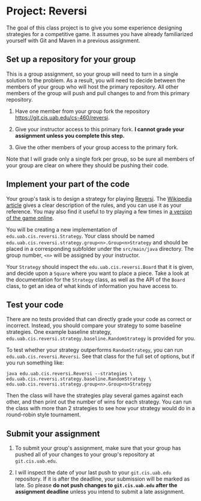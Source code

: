 # Project: Reversi

The goal of this class project is to give you some experience designing strategies for a competitive game. It assumes you have already familiarized yourself with Git and Maven in a previous assignment.

## Set up a repository for your group

This is a group assignment, so your group will need to turn in a single solution to the problem. As a result, you will need to decide between the members of your group who will host the primary repository. All other members of the group will push and pull changes to and from this primary repository.

1. Have one member from your group fork the repository https://git.cis.uab.edu/cs-460/reversi.

2. Give your instructor access to this primary fork. **I cannot grade your assignment unless you complete this step.**

3. Give the other members of your group access to the primary fork.

Note that I will grade only a single fork per group, so be sure all members of your group are clear on where they should be pushing their code.

## Implement your part of the code

Your group's task is to design a strategy for playing [Reversi](http://en.wikipedia.org/wiki/Reversi). The [Wikipedia article](http://en.wikipedia.org/wiki/Reversi) gives a clear description of the rules, and you can use it as your reference. You may also find it useful to try playing a few times in [a version of the game online](http://briannickel.brinkster.net/html5-reversi/).

You will be creating a new implementation of `edu.uab.cis.reversi.Strategy`. Your class should be named `edu.uab.cis.reversi.strategy.group<n>.Group<n>Strategy` and should be placed in a corresponding subfolder under the `src/main/java` directory. The group number, `<n>` will be assigned by your instructor.

Your `Strategy` should inspect the `edu.uab.cis.reversi.Board` that it is given, and decide upon a `Square` where you want to place a piece. Take a look at the documentation for the `Strategy` class, as well as the API of the `Board` class, to get an idea of what kinds of information you have access to.

## Test your code

There are no tests provided that can directly grade your code as correct or incorrect. Instead, you should compare your strategy to some baseline strategies. One example baseline strategy, `edu.uab.cis.reversi.strategy.baseline.RandomStrategy` is provided for you.

To test whether your strategy outperforms `RandomStrategy`, you can run `edu.uab.cis.reversi.Reversi`. See that class for the full set of options, but if you run something like:

    java edu.uab.cis.reversi.Reversi --strategies \
    edu.uab.cis.reversi.strategy.baseline.RandomStrategy \
    edu.uab.cis.reversi.strategy.group<n>.Group<n>Strategy

Then the class will have the strategies play several games against each other, and then print out the number of wins for each strategy. You can run the class with more than 2 strategies to see how your strategy would do in a round-robin style tournament.

## Submit your assignment

1.  To submit your group's assignment, make sure that your group has pushed all of your changes to your group's repository at `git.cis.uab.edu`.

2.  I will inspect the date of your last push to your `git.cis.uab.edu` repository. If it is after the deadline, your submission will be marked as late. So please **do not push changes to `git.cis.uab.edu` after the assignment deadline** unless you intend to submit a late assignment.
